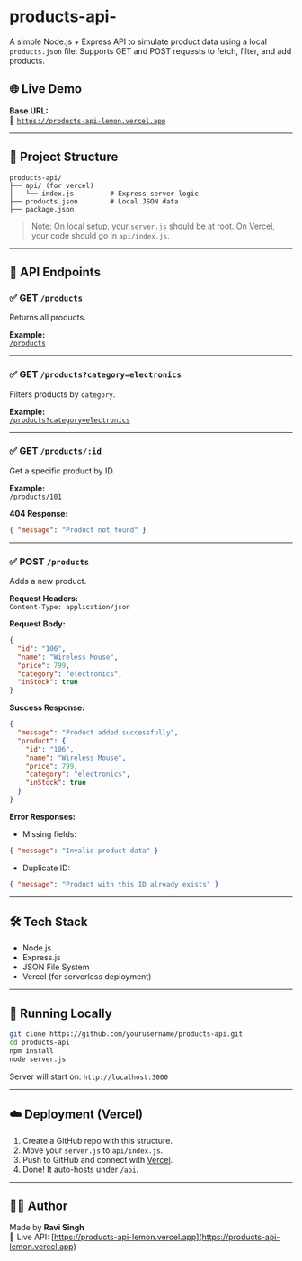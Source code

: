 # products-api-

A simple Node.js + Express API to simulate product data using a local `products.json` file. Supports GET and POST requests to fetch, filter, and add products.

## 🌐 Live Demo

**Base URL:**  
🔗 [`https://products-api-lemon.vercel.app`](https://products-api-lemon.vercel.app)

---

## 📂 Project Structure

```
products-api/
├── api/ (for vercel)
│   └── index.js         # Express server logic
├── products.json        # Local JSON data
├── package.json
```

> Note: On local setup, your `server.js` should be at root. On Vercel, your code should go in `api/index.js`.

---

## 🚀 API Endpoints

### ✅ GET `/products`

Returns all products.

**Example:**  
[`/products`](https://products-api-lemon.vercel.app/products)

---

### ✅ GET `/products?category=electronics`

Filters products by `category`.

**Example:**  
[`/products?category=electronics`](https://products-api-lemon.vercel.app/products?category=electronics)

---

### ✅ GET `/products/:id`

Get a specific product by ID.

**Example:**  
[`/products/101`](https://products-api-lemon.vercel.app/products/101)

**404 Response:**
```json
{ "message": "Product not found" }
```

---

### ✅ POST `/products`

Adds a new product.

**Request Headers:**  
`Content-Type: application/json`

**Request Body:**
```json
{
  "id": "106",
  "name": "Wireless Mouse",
  "price": 799,
  "category": "electronics",
  "inStock": true
}
```

**Success Response:**
```json
{
  "message": "Product added successfully",
  "product": {
    "id": "106",
    "name": "Wireless Mouse",
    "price": 799,
    "category": "electronics",
    "inStock": true
  }
}
```

**Error Responses:**
- Missing fields:  
```json
{ "message": "Invalid product data" }
```

- Duplicate ID:  
```json
{ "message": "Product with this ID already exists" }
```

---

## 🛠️ Tech Stack

- Node.js
- Express.js
- JSON File System
- Vercel (for serverless deployment)

---

## 🧭 Running Locally

```bash
git clone https://github.com/yourusername/products-api.git
cd products-api
npm install
node server.js
```

Server will start on: `http://localhost:3000`

---

## ☁️ Deployment (Vercel)

1. Create a GitHub repo with this structure.
2. Move your `server.js` to `api/index.js`.
3. Push to GitHub and connect with [Vercel](https://vercel.com).
4. Done! It auto-hosts under `/api`.

---

## 👨‍💻 Author

Made by **Ravi Singh**  
🔗 Live API: [https://products-api-lemon.vercel.app](https://products-api-lemon.vercel.app)
